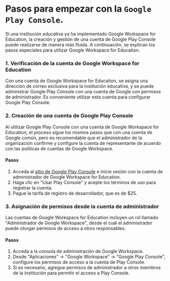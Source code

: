 # Pasos para empezar con la `Google Play Console`.

Si una institución educativa ya ha implementado Google Workspace for Education, la creación y gestión de una cuenta de Google Play Console puede realizarse de manera más fluida. A continuación, se explican los pasos especiales para utilizar Google Workspace for Education.

### 1. Verificación de la cuenta de Google Workspace for Education
Con una cuenta de Google Workspace for Education, se asigna una dirección de correo exclusiva para la institución educativa, y se puede administrar Google Play Console con una cuenta de Google con permisos de administrador. Es conveniente utilizar esta cuenta para configurar Google Play Console.

### 2. Creación de una cuenta de Google Play Console
Al utilizar Google Play Console con una cuenta de Google Workspace for Education, el proceso sigue los mismos pasos que con una cuenta de Google común, pero es recomendable que el administrador de la organización confirme y configure la cuenta de representante de acuerdo con las políticas de cuentas de Google Workspace.

#### Pasos
1. Acceda al [sitio de Google Play Console](https://play.google.com/console) e inicie sesión con la cuenta de administrador de Google Workspace for Education.
2. Haga clic en "Usar Play Console" y acepte los términos de uso para registrar la cuenta.
3. Pague la tarifa de registro de desarrollador, que es de $25.

### 3. Asignación de permisos desde la cuenta de administrador
Las cuentas de Google Workspace for Education incluyen un rol llamado "Administrador de Google Workspace", desde el cual el administrador puede otorgar permisos de acceso a otros responsables.

#### Pasos
1. Acceda a la consola de administración de Google Workspace.
2. Desde "Aplicaciones" → "Google Workspace" → "Google Play Console", configure los permisos de acceso a la cuenta de Play Console.
3. Si es necesario, agregue permisos de administrador a otros miembros de la institución para permitir el acceso a Play Console.
